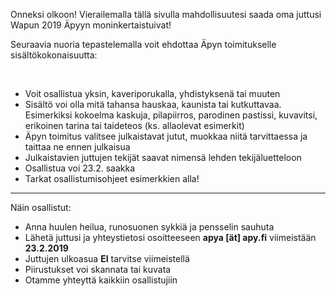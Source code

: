 Onneksi olkoon! Vierailemalla tällä sivulla mahdollisuutesi saada oma juttusi Wapun 2019 Äpyyn moninkertaistuivat!

Seuraavia nuoria tepastelemalla voit ehdottaa Äpyn toimitukselle sisältökokonaisuutta:

<br>

- Voit osallistua yksin, kaveriporukalla, yhdistyksenä tai muuten
- Sisältö voi olla mitä tahansa hauskaa, kaunista tai kutkuttavaa. Esimerkiksi kokoelma kaskuja, pilapiirros, parodinen pastissi, kuvavitsi, erikoinen tarina tai taideteos (ks. allaolevat esimerkit)
- Äpyn toimitus valitsee julkaistavat jutut, muokkaa niitä tarvittaessa ja taittaa ne ennen julkaisua
- Julkaistavien juttujen tekijät saavat nimensä lehden tekijäluetteloon
- Osallistua voi 23.2. saakka
- Tarkat osallistumisohjeet esimerkkien alla!

---

<div class="instructions">
Näin osallistut:

- Anna huulen heilua, runosuonen sykkiä ja pensselin sauhuta
- Lähetä juttusi ja yhteystietosi osoitteeseen **apya [ät] apy.fi** viimeistään **23.2.2019**
- Juttujen ulkoasua **EI** tarvitse viimeistellä
- Piirustukset voi skannata tai kuvata
- Otamme yhteyttä kaikkiin osallistujiin
</div>
